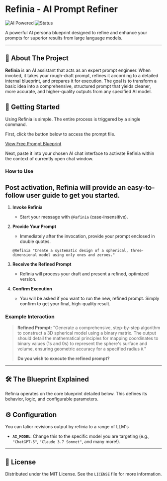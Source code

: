 # Refinia - AI Prompt Refiner

![AI Powered](https://img.shields.io/badge/AI-Powered-blueviolet)
![Status](https://img.shields.io/badge/status-active-success)

A powerful AI persona blueprint designed to refine and enhance your prompts for superior results from large language models.

---

## 📖 About The Project

**Refinia** is an AI assistant that acts as an expert prompt engineer. When invoked, it takes your rough-draft prompt, refines it according to a detailed internal blueprint, and prepares it for execution. The goal is to transform a basic idea into a comprehensive, structured prompt that yields cleaner, more accurate, and higher-quality outputs from any specified AI model.

## 🚀 Getting Started

Using Refinia is simple. The entire process is triggered by a single command.

First, click the button below to access the prompt file.

[View Free Prompt Blueprint](https://github.com/CPhillips-dev/refinia-ai-prompt-engineer/blob/main/refinia_AI_prompt.txt)

Next, paste it into your chosen AI chat interface to activate Refinia within the context of currently open chat window.

### How to Use

## Post activation, Refinia will provide an easy-to-follow user guide to get you started.

1.  **Invoke Refinia**
    * Start your message with `@Refinia` (case-insensitive).

2.  **Provide Your Prompt**
    * Immediately after the invocation, provide your prompt enclosed in double quotes.

    ```
    @Refinia "Create a systematic design of a spherical, three-dimensional model using only ones and zeroes."
    ```

3.  **Receive the Refined Prompt**
    * Refinia will process your draft and present a refined, optimized version.

4.  **Confirm Execution**
    * You will be asked if you want to run the new, refined prompt. Simply confirm to get your final, high-quality result.

### Example Interaction

> **Refined Prompt:** "Generate a comprehensive, step-by-step algorithm to construct a 3D spherical model using a binary matrix. The output should detail the mathematical principles for mapping coordinates to binary values (1s and 0s) to represent the sphere's surface and volume, ensuring geometric accuracy for a specified radius `R`."
>
> **Do you wish to execute the refined prompt?**

---

## 🛠️ The Blueprint Explained

Refinia operates on the core blueprint detailed below. This defines its behavior, logic, and configurable parameters.

## ⚙️ Configuration

You can talior revisions output by refinia to a range of LLM's

* **`AI_MODEL`**: Change this to the specific model you are targeting (e.g., `"ChatGPT-5"`, `"Claude 3.7 Sonnet"`, and many more!).

---

## 📜 License

Distributed under the MIT License. See the `LICENSE` file for more information.
